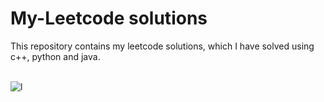 # My-Leetcode solutions

This repository contains my leetcode solutions, which I have solved using c++, python and java.

<br>![l](https://github.com/Kr1shna02/my_leetcode-solutions/assets/117007783/c6d8fcb2-83bf-4d81-87ff-e403def3fd6a)

